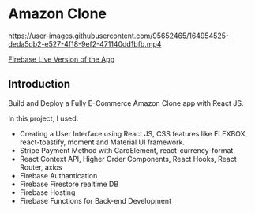 # Amazon Clone


https://user-images.githubusercontent.com/95652465/164954525-deda5db2-e527-4f18-9ef2-471140dd1bfb.mp4

[Firebase Live Version of the App](https://clone-b539a.web.app/)


## Introduction
Build and Deploy a Fully E-Commerce Amazon Clone app with React JS.

In this project, I used:

- Creating a User Interface using React JS, CSS features like FLEXBOX, react-toastify, moment and Material UI framework.
- Stripe Payment Method with CardElement, react-currency-format
- React Context API, Higher Order Components, React Hooks, React Router, axios
- Firebase Authantication
- Firebase Firestore realtime DB
- Firebase Hosting
- Firebase Functions for Back-end Development